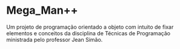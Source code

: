 # Mega_Man++
Um projeto de programação orientado a objeto com intuito de fixar elementos e conceitos da disciplina de Técnicas de Programação ministrada pelo professor Jean Simão.
